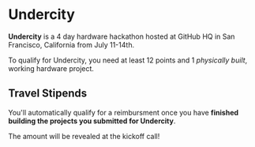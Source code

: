 # Undercity

**Undercity** is a 4 day hardware hackathon hosted at GitHub HQ in San Francisco, California from July 11-14th.

To qualify for Undercity, you need at least 12 points and 1 *physically built*, working hardware project.

## Travel Stipends

You'll automatically qualify for a reimbursment once you have **finished building the projects you submitted for Undercity**. 

The amount will be revealed at the kickoff call!